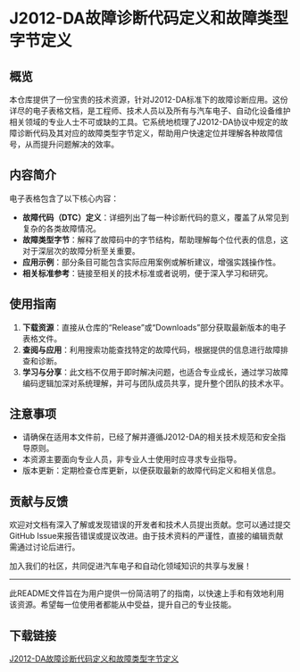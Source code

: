 # J2012-DA故障诊断代码定义和故障类型字节定义

## 概览

本仓库提供了一份宝贵的技术资源，针对J2012-DA标准下的故障诊断应用。这份详尽的电子表格文档，是工程师、技术人员以及所有与汽车电子、自动化设备维护相关领域的专业人士不可或缺的工具。它系统地梳理了J2012-DA协议中规定的故障诊断代码及其对应的故障类型字节定义，帮助用户快速定位并理解各种故障信号，从而提升问题解决的效率。

## 内容简介

电子表格包含了以下核心内容：
- **故障代码（DTC）定义**：详细列出了每一种诊断代码的意义，覆盖了从常见到复杂的各类故障情况。
- **故障类型字节**：解释了故障码中的字节结构，帮助理解每个位代表的信息，这对于深层次的故障分析至关重要。
- **应用示例**：部分条目可能包含实际应用案例或解析建议，增强实践操作性。
- **相关标准参考**：链接至相关的技术标准或者说明，便于深入学习和研究。

## 使用指南

1. **下载资源**：直接从仓库的“Release”或“Downloads”部分获取最新版本的电子表格文件。
2. **查阅与应用**：利用搜索功能查找特定的故障代码，根据提供的信息进行故障排查和诊断。
3. **学习与分享**：此文档不仅用于即时解决问题，也适合专业成长，通过学习故障编码逻辑加深对系统理解，并可与团队成员共享，提升整个团队的技术水平。

## 注意事项

- 请确保在适用本文件前，已经了解并遵循J2012-DA的相关技术规范和安全指导原则。
- 本资源主要面向专业人员，非专业人士使用时应寻求专业指导。
- 版本更新：定期检查仓库更新，以便获取最新的故障代码定义和相关信息。

## 贡献与反馈

欢迎对文档有深入了解或发现错误的开发者和技术人员提出贡献。您可以通过提交GitHub Issue来报告错误或提议改进。由于技术资料的严谨性，直接的编辑贡献需通过讨论后进行。

加入我们的社区，共同促进汽车电子和自动化领域知识的共享与发展！

---

此README文件旨在为用户提供一份简洁明了的指南，以快速上手和有效地利用该资源。希望每一位使用者都能从中受益，提升自己的专业技能。

## 下载链接

[J2012-DA故障诊断代码定义和故障类型字节定义](https://pan.quark.cn/s/6fae10cdd855)